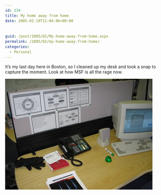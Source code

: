 ```yaml
---
id: 234
title: My home away from home
date: 2005-02-19T11:04:06+00:00


guid: /post/2005/02/My-home-away-from-home.aspx
permalink: /2005/02/my-home-away-from-home/
categories:
  - Personal
---
```

<p>It&rsquo;s my last day here in Boston, so I cleaned up my desk and took a snap to capture the moment. Look at how MSF&nbsp;is all the rage now.</p>
<p><img height="360" alt="My desk in Boston" src="/wp-content/uploads/contentbinary/05_2D02_2D19IMG_0024_2D1.jpg" width="480" border="0" /></p>